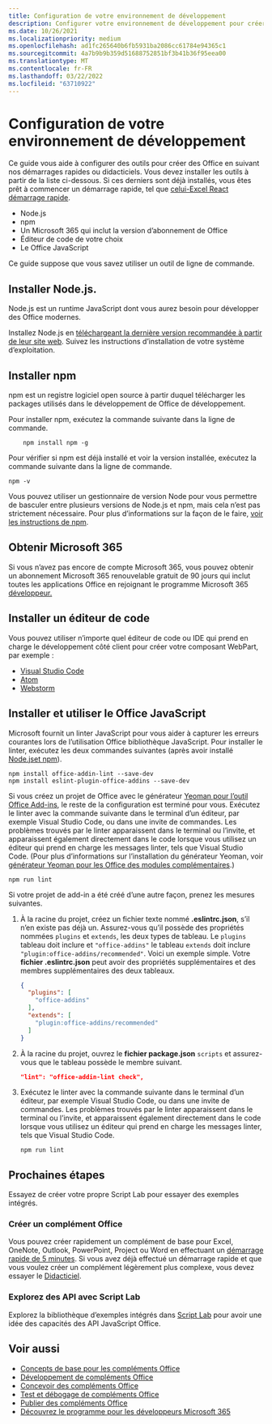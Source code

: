 ```yaml
---
title: Configuration de votre environnement de développement
description: Configurer votre environnement de développement pour créer des Office de développement.
ms.date: 10/26/2021
ms.localizationpriority: medium
ms.openlocfilehash: ad1fc265640b6fb5931ba2086cc61784e94365c1
ms.sourcegitcommit: 4a7b9b9b359d51688752851bf3b41b36f95eea00
ms.translationtype: MT
ms.contentlocale: fr-FR
ms.lasthandoff: 03/22/2022
ms.locfileid: "63710922"
---
```

# <a name="set-up-your-development-environment"></a>Configuration de votre environnement de développement

Ce guide vous aide à configurer des outils pour créer des Office en suivant nos démarrages rapides ou didacticiels. Vous devez installer les outils à partir de la liste ci-dessous. Si ces derniers sont déjà installés, vous êtes prêt à commencer un démarrage rapide, tel que [celui-Excel React démarrage rapide](../quickstarts/excel-quickstart-react.md).

- Node.js
- npm
- Un Microsoft 365 qui inclut la version d’abonnement de Office
- Éditeur de code de votre choix
- Le Office JavaScript

Ce guide suppose que vous savez utiliser un outil de ligne de commande.

## <a name="install-nodejs"></a>Installer Node.js.

Node.js est un runtime JavaScript dont vous aurez besoin pour développer des Office modernes.

Installez Node.js en [téléchargeant la dernière version recommandée à partir de leur site web](https://nodejs.org). Suivez les instructions d’installation de votre système d’exploitation.

## <a name="install-npm"></a>Installer npm

npm est un registre logiciel open source à partir duquel télécharger les packages utilisés dans le développement de Office de développement.

Pour installer npm, exécutez la commande suivante dans la ligne de commande.

```command&nbsp;line
    npm install npm -g
```

Pour vérifier si npm est déjà installé et voir la version installée, exécutez la commande suivante dans la ligne de commande.

```command&nbsp;line
npm -v
```

Vous pouvez utiliser un gestionnaire de version Node pour vous permettre de basculer entre plusieurs versions de Node.js et npm, mais cela n’est pas strictement nécessaire. Pour plus d’informations sur la façon de le faire, [voir les instructions de npm](https://docs.npmjs.com/downloading-and-installing-node-js-and-npm).

## <a name="get-microsoft-365"></a>Obtenir Microsoft 365

Si vous n’avez pas encore de compte Microsoft 365, vous pouvez obtenir un abonnement Microsoft 365 renouvelable gratuit de 90 jours qui inclut toutes les applications Office en rejoignant le programme Microsoft 365 [développeur.](https://developer.microsoft.com/office/dev-program)

## <a name="install-a-code-editor"></a>Installer un éditeur de code

Vous pouvez utiliser n’importe quel éditeur de code ou IDE qui prend en charge le développement côté client pour créer votre composant WebPart, par exemple :

- [Visual Studio Code](https://code.visualstudio.com/)
- [Atom](https://atom.io)
- [Webstorm](https://www.jetbrains.com/webstorm)

## <a name="install-and-use-the-office-javascript-linter"></a>Installer et utiliser le Office JavaScript

Microsoft fournit un linter JavaScript pour vous aider à capturer les erreurs courantes lors de l’utilisation Office bibliothèque JavaScript. Pour installer le linter, exécutez les deux commandes suivantes (après avoir installé [Node.jset ](#install-nodejs) [npm](#install-npm)).

```command&nbsp;line
npm install office-addin-lint --save-dev
npm install eslint-plugin-office-addins --save-dev
```

Si vous créez un projet de Office avec le générateur [Yeoman pour l’outil Office Add-ins](../develop/yeoman-generator-overview.md), le reste de la configuration est terminé pour vous. Exécutez le linter avec la commande suivante dans le terminal d’un éditeur, par exemple Visual Studio Code, ou dans une invite de commandes. Les problèmes trouvés par le linter apparaissent dans le terminal ou l’invite, et apparaissent également directement dans le code lorsque vous utilisez un éditeur qui prend en charge les messages linter, tels que Visual Studio Code. (Pour plus d’informations sur l’installation du générateur Yeoman, voir [générateur Yeoman pour les Office des modules complémentaires](../develop/yeoman-generator-overview.md).)

```command&nbsp;line
npm run lint
```

Si votre projet de add-in a été créé d’une autre façon, prenez les mesures suivantes.

1. À la racine du projet, créez un fichier texte nommé **.eslintrc.json**, s’il n’en existe pas déjà un. Assurez-vous qu’il possède des propriétés nommées `plugins` et `extends`, les deux types de tableau. Le `plugins` tableau doit inclure et `"office-addins"` le tableau `extends` doit inclure `"plugin:office-addins/recommended"`. Voici un exemple simple. Votre **fichier .eslintrc.json** peut avoir des propriétés supplémentaires et des membres supplémentaires des deux tableaux.

   ```json
   {
     "plugins": [
       "office-addins"
     ],
     "extends": [
       "plugin:office-addins/recommended"
     ]
   }
   ```

1. À la racine du projet, ouvrez le **fichier package.json** `scripts` et assurez-vous que le tableau possède le membre suivant.

   ```json
   "lint": "office-addin-lint check",
   ```

1. Exécutez le linter avec la commande suivante dans le terminal d’un éditeur, par exemple Visual Studio Code, ou dans une invite de commandes. Les problèmes trouvés par le linter apparaissent dans le terminal ou l’invite, et apparaissent également directement dans le code lorsque vous utilisez un éditeur qui prend en charge les messages linter, tels que Visual Studio Code.

   ```command&nbsp;line
   npm run lint
   ```

## <a name="next-steps"></a>Prochaines étapes

Essayez de créer votre propre Script Lab pour essayer des exemples intégrés.

### <a name="create-an-office-add-in"></a>Créer un complément Office

Vous pouvez créer rapidement un complément de base pour Excel, OneNote, Outlook, PowerPoint, Project ou Word en effectuant un [démarrage rapide de 5 minutes](../index.yml). Si vous avez déjà effectué un démarrage rapide et que vous voulez créer un complément légèrement plus complexe, vous devez essayer le [Didacticiel](../index.yml).

### <a name="explore-the-apis-with-script-lab"></a>Explorez des API avec Script Lab

Explorez la bibliothèque d’exemples intégrés dans [Script Lab](explore-with-script-lab.md) pour avoir une idée des capacités des API JavaScript Office.

## <a name="see-also"></a>Voir aussi

- [Concepts de base pour les compléments Office](../overview/core-concepts-office-add-ins.md)
- [Développement de compléments Office](../develop/develop-overview.md)
- [Concevoir des compléments Office](../design/add-in-design.md)
- [Test et débogage de compléments Office](../testing/test-debug-office-add-ins.md)
- [Publier des compléments Office](../publish/publish.md)
- [Découvrez le programme pour les développeurs Microsoft 365](https://developer.microsoft.com/microsoft-365/dev-program)